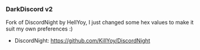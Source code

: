 ### DarkDiscord v2

Fork of DiscordNight by HellYoy, I just changed some hex values to make it suit my own preferences :)
- DiscordNight: https://github.com/KillYoy/DiscordNight
